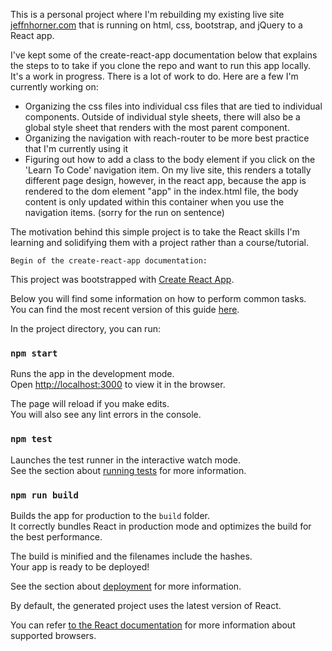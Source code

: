 This is a personal project where I'm rebuilding my existing live site [jeffnhorner.com](https://www.jeffnhorner.com) that is running on html, css, bootstrap, and jQuery to a React app. 

I've kept some of the create-react-app documentation below that explains the steps to to take if you clone the repo and want to run this app locally. It's a work in progress. There is a lot of work to do. Here are a few I'm currently working on:

- Organizing the css files into individual css files that are tied to individual components. Outside of individual style sheets, there will also be a global style sheet that renders with the most parent component.
- Organizing the navigation with reach-router to be more best practice that I'm currently using it
- Figuring out how to add a class to the body element if you click on the 'Learn To Code' navigation item. On my live site, this renders a totally different page design, however, in the react app, because the app is rendered to the dom element "app" in the index.html file,  the body content is only updated within this container when you use the navigation items. (sorry for the run on sentence)

The motivation behind this simple project is to take the React skills I'm learning and solidifying them with a project rather than a course/tutorial. 



`Begin of the create-react-app documentation:`

This project was bootstrapped with [Create React App](https://github.com/facebookincubator/create-react-app).

Below you will find some information on how to perform common tasks.<br>
You can find the most recent version of this guide [here](https://github.com/facebookincubator/create-react-app/blob/master/packages/react-scripts/template/README.md).


In the project directory, you can run:

### `npm start`

Runs the app in the development mode.<br>
Open [http://localhost:3000](http://localhost:3000) to view it in the browser.

The page will reload if you make edits.<br>
You will also see any lint errors in the console.

### `npm test`

Launches the test runner in the interactive watch mode.<br>
See the section about [running tests](#running-tests) for more information.

### `npm run build`

Builds the app for production to the `build` folder.<br>
It correctly bundles React in production mode and optimizes the build for the best performance.

The build is minified and the filenames include the hashes.<br>
Your app is ready to be deployed!

See the section about [deployment](#deployment) for more information.

By default, the generated project uses the latest version of React.

You can refer [to the React documentation](https://reactjs.org/docs/react-dom.html#browser-support) for more information about supported browsers.

